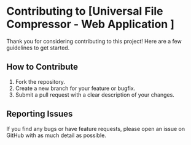 # Contributing to [Universal File Compressor - Web Application ]

Thank you for considering contributing to this project! Here are a few guidelines to get started.

## How to Contribute
1. Fork the repository.
2. Create a new branch for your feature or bugfix.
3. Submit a pull request with a clear description of your changes.

## Reporting Issues
If you find any bugs or have feature requests, please open an issue on GitHub with as much detail as possible.

